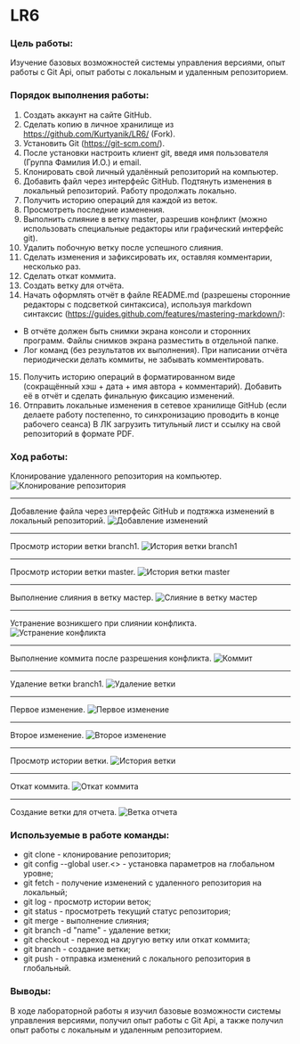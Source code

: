 # LR6
### __Цель работы__:
Изучение базовых возможностей системы 
управления версиями, опыт работы с Git Api, опыт работы с локальным и 
удаленным репозиторием. 

### __Порядок выполнения работы__:
1. Создать аккаунт на сайте GitHub. 
2. Сделать копию в личное хранилище из 
https://github.com/Kurtyanik/LR6/ (Fork). 
3. Установить Git (https://git-scm.com/). 
4. После установки настроить клиент git, введя имя пользователя (Группа 
Фамилия И.О.) и email. 
5. Клонировать свой личный удалённый репозиторий на компьютер. 
6. Добавить файл через интерфейс GitHub. Подтянуть изменения в 
локальный репозиторий. 
Работу продолжать локально. 
7. Получить историю операций для каждой из веток. 
8. Просмотреть последние изменения. 
9. Выполнить слияние в ветку master, разрешив конфликт (можно 
использовать специальные редакторы или графический интерфейс git). 
10. Удалить побочную ветку после успешного слияния. 
11. Сделать изменения и зафиксировать их, оставляя комментарии, 
несколько раз. 
12. Сделать откат коммита. 
13. Создать ветку для отчёта. 
14. Начать оформлять отчёт в файле README.md (разрешены сторонние 
редакторы с подсветкой синтаксиса), используя markdown синтаксис 
(https://guides.github.com/features/mastering-markdown/): 
- В отчёте должен быть снимки экрана консоли и сторонних программ. 
Файлы снимков экрана разместить в отдельной папке. 
- Лог команд (без результатов их выполнения). 
При написании отчёта периодически делать коммиты, не забывать 
комментировать. 
15. Получить историю операций в форматированном виде (сокращённый 
хэш + дата + имя автора + комментарий). Добавить её в отчёт и сделать 
финальную фиксацию изменений. 
16. Отправить локальные изменения в сетевое хранилище GitHub (если 
делаете работу постепенно, то синхронизацию проводить в конце рабочего 
сеанса) 
В ЛК загрузить титульный лист и ссылку на свой репозиторий в формате PDF.

### __Ход работы__:
Клонирование удаленного репозитория на компьютер.
![Клонирование репозитория](Screens/Clone.png)
***
Добавление файла через интерфейс GitHub и подтяжка изменений в локальный репозиторий.
![Добавление изменений](Screens/Fetch.png)
***
Просмотр истории ветки branch1.
![История ветки branch1](Screens/LogBranchOne.png)
***
Просмотр истории ветки master.
![История ветки master](Screens/LogBranchMaster.png)
***
Выполнение слияния в ветку мастер.
![Слияние в ветку мастер](Screens/Merge.png)
***
Устранение возникшего при слиянии конфликта.
![Устранение конфликта](Screens/Conflict.png)
***
Выполнение коммита после разрешения конфликта.
![Коммит](Screens/CommitConflict.png)
***
Удаление ветки branch1.
![Удаление ветки](Screens/DeleteBranch.png)
***
Первое изменение.
![Первое изменение](Screens/ChangeOne.png)
***
Второе изменение.
![Второе изменение](Screens/ChangeTwo.png)
***
Просмотр истории ветки.
![История ветки](Screens/log.png)
***
Откат коммита.
![Откат коммита](Screens/RollbackCommit.png)
***
Создание ветки для отчета.
![Ветка отчета](Screens/Otchet.png)

### __Используемые в работе команды__:
- git clone - клонирование репозитория;
- git config --global user.<> - установка параметров на глобальном уровне;
- git fetch - получение изменений с удаленного репозитория на локальный;
- git log - просмотр истории веток;
- git status - просмотреть текущий статус репозитория;
- git merge - выполнение слияния;
- git branch -d "name" - удаление ветки;
- git checkout - переход на другую ветку или откат коммита;
- git branch - создание ветки;
- git push - отправка изменений с локального репозитория в глобальный.

### __Выводы__:
В ходе лабораторной работы я изучил базовые возможности системы 
управления версиями, получил опыт работы с Git Api, а также получил опыт работы с локальным и 
удаленным репозиторием. 